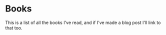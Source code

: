 Books
=====

This is a list of all the books I've read, and if I've made a blog post I'll link to that too.
